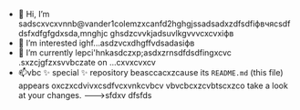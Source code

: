 - 👋 Hi, I’m sadscxvcxvnnb@vander1colemzxcanfd2hghgjssadsadxzdfsdfіфвчясsdfdsfxdfgfgdxsda,mnghjc ghsdzcvvkjadsuvlkgvvvcxcvxіфв
- 👀 I’m interested ighf...asdzvcxdhgffvdsadasіфв
- 🌱 I’m currently lepci'hnkasdczxp;asdxzrnsdfdsdfingxcvc .sxzcjgfzxsvvbczate on ...cxvxcvxcv
- 📫vbc ✨ special ✨ repository beasccacxzcause its `README.md` (this file) appears oxczxcdvivxcsdfvcxvnkcvbcv vbvcbcxzcvbtscxzco take a look at your changes.
--->sfdxv
dfsfds
